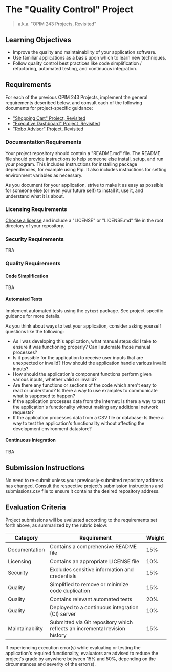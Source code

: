 
# The "Quality Control" Project

> a.k.a. "OPIM 243 Projects, Revisited"

## Learning Objectives

  + Improve the quality and maintainability of your application software.
  + Use familiar applications as a basis upon which to learn new techniques.
  + Follow quality control best practices like code simplification / refactoring, automated testing, and continuous integration.

## Requirements

For each of the previous OPIM 243 Projects, implement the general requirements described below, and consult each of the following documents for project-specific guidance:

  + ["Shopping Cart" Project, Revisited](/projects/shopping-cart/revisited.md)
  + ["Executive Dashboard" Project, Revisited](/projects/exec-dash/revisited.md)
  + ["Robo Advisor" Project, Revisited](/projects/robo-advisor/revisited.md)

### Documentation Requirements

Your project repository should contain a "README.md" file. The README file should provide instructions to help someone else install, setup, and run your program. This includes instructions for installing package dependencies, for example using Pip. It also includes instructions for setting environment variables as necessary.

As you document for your application, strive to make it as easy as possible for someone else (or even your future self) to install it, use it, and understand what it is about.

### Licensing Requirements

[Choose a license](/notes/licensing.md) and include a "LICENSE" or "LICENSE.md" file in the root directory of your repository.

### Security Requirements

TBA

### Quality Requirements

#### Code Simplification

TBA

#### Automated Tests

Implement automated tests using the `pytest` package. See project-specific guidance for more details.

As you think about ways to test your application, consider asking yourself questions like the following:

  + As I was developing this application, what manual steps did I take to ensure it was functioning properly? Can I automate those manual processes?
  + Is it possible for the application to receive user inputs that are unexpected or invalid? How should the application handle various invalid inputs?
  + How should the application's component functions perform given various inputs, whether valid or invalid?
  + Are there any functions or sections of the code which aren't easy to read or understand? Is there a way to use examples to communicate what is supposed to happen?
  + If the application processes data from the Internet: Is there a way to test the application's functionality without making any additional network requests?
  + If the application processes data from a CSV file or database: Is there a way to test the application's functionality without affecting the development environment datastore?

#### Continuous Integration

TBA

## Submission Instructions

No need to re-submit unless your previously-submitted repository address has changed. Consult the respective project's submission instructions and submissions.csv file to ensure it contains the desired repository address.

## Evaluation Criteria

Project submissions will be evaluated according to the requirements set forth above, as summarized by the rubric below:

Category | Requirement | Weight
--- | --- | ---
Documentation | Contains a comprehensive README file | 15%
Licensing | Contains an appropriate LICENSE file | 10%
Security | Excludes sensitive information and credentials | 15%
Quality | Simplified to remove or minimize code duplication | 15%
Quality | Contains relevant automated tests | 20%
Quality | Deployed to a continuous integration (CI) server | 10%
Maintainability | Submitted via Git repository which reflects an incremental revision history | 15%

If experiencing execution error(s) while evaluating or testing the application's required functionality, evaluators are advised to reduce the project's grade by anywhere between 15% and 50%, depending on the circumstances and severity of the error(s).
